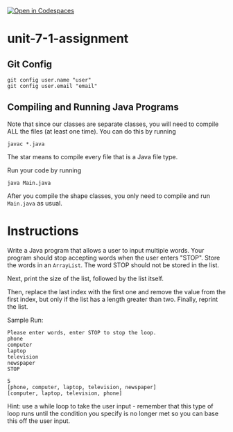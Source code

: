 [![Open in Codespaces](https://classroom.github.com/assets/launch-codespace-2972f46106e565e64193e422d61a12cf1da4916b45550586e14ef0a7c637dd04.svg)](https://classroom.github.com/open-in-codespaces?assignment_repo_id=18292936)
# unit-7-1-assignment

## Git Config
```
git config user.name "user"
git config user.email "email"
```

## Compiling and Running Java Programs
Note that since our classes are separate classes, you will need to compile ALL the files (at least one time).  You can do this by running
```
javac *.java
```
The star means to compile every file that is a Java file type.

Run your code by running
```
java Main.java
```

After you compile the shape classes, you only need to compile and run `Main.java` as usual.

# Instructions  

Write a Java program that allows a user to input multiple words.  Your program should stop accepting words when the user enters "STOP".  Store the words in an `ArrayList`.  The word STOP should not be stored in the list.

Next, print the size of the list, followed by the list itself.

Then, replace the last index with the first one and remove the value from the first index, but only if the list has a length greater than two.  Finally, reprint the list.

Sample Run:
```
Please enter words, enter STOP to stop the loop.
phone
computer
laptop
television
newspaper
STOP

5
[phone, computer, laptop, television, newspaper]
[computer, laptop, television, phone]
```

Hint: use a while loop to take the user input - remember that this type of loop runs until the condition you specify is no longer met so you can base this off the user input.
